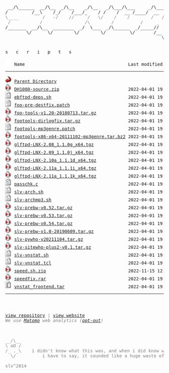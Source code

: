 <html>
<head>
<link rel="shortcut icon" href="favicon.ico" type="image/x-icon" />
<link rel="stylesheet" href="/assets/css/style.css" />
</head>
<body>
<div class="slvlogo">
<pre>
<!-- ``` -->
 __/\______  __/\__  _/\__    _/\__   _/\___/\___     _/\____   mfn^AiiA
/         /__\    /_/    /___/_    / /    /  __ /____/  __  /___
<span style="color:Gray;">\____         /   -/    //     /   \/    /    /        /   /    \</span>
<span style="color:SlateGray;"> /           /                /\        /          /     _      /</span>
/_______  __/\__  ________  _/  \___  _/\______  _/_____//     /
        \/      \/        \/        \/         \/       /__  _/
<span style="color:DarkSlateGray;">                                                           \/</span>
<!-- ``` -->
</pre>
</div>
<div class="txtscripts">
<pre>s   c   r   i   p   t   s</pre>
</div>
<pre><img src="/assets/icons/blank.gif" width="20" height="22" alt="Icon "> Name                                       Last modified      Size  Description<hr><img src="/assets/icons/back.gif" width="20" height="22" alt="[PARENTDIR]"> <a href="/">Parent Directory</a>                                                -   
<img src="/assets/icons/compressed.gif" width="20" height="22" alt="[   ]"> <a href="DH1080-source.zip">DH1080-source.zip</a>                          2022-04-01 19:40   21K  by <b>ECLiPSE</b> - DH1080_tcl from fish.secure.la (mirror)
<img src="/assets/icons/script.gif" width="20" height="22" alt="[TXT]"> <a href="ebftpd-deps.sh">ebftpd-deps.sh</a>                             2022-04-01 19:40  318   <font color='Gray'>OLD: by <b>slv</b> - apt install pkgs for ebftpd</font>
<img src="/assets/icons/text.gif" width="20" height="22" alt="[TXT]"> <a href="foo-pre-destfix.patch">foo-pre-destfix.patch</a>                      2022-04-01 19:40  389   <font color='Gray'>OLD: little patch to fix destination error on pre</font>
<img src="/assets/icons/compressed.gif" width="20" height="22" alt="[   ]"> <a href="foo-tools-v1.20-20180713.tar.gz">foo-tools-v1.20-20180713.tar.gz</a>            2022-04-01 19:40  434K  <font color='Gray'>OLD: by <b>tanesha, slv, contributors</b> - fixed/updated foo-tools, incl foopre+mp3genre</font>
<img src="/assets/icons/compressed.gif" width="20" height="22" alt="[   ]"> <a href="footools-dirlogfix.tar.gz">footools-dirlogfix.tar.gz</a>                  2022-04-01 19:40  204K  <font color='Gray'>OLD: by PCFiL - fixes dirlog getting corrupted on 64bit</font>
<img src="/assets/icons/text.gif" width="20" height="22" alt="[TXT]"> <a href="footools-mp3genre.patch">footools-mp3genre.patch</a>                    2022-04-01 19:40  8.8K  <font color='Gray'>OLD: by slv - ugly patch for foopre to add mp3 genre in PRE</font>
<img src="/assets/icons/compressed.gif" width="20" height="22" alt="[   ]"> <a href="footools-x86-x64-20111102-mp3genre.tar.bz2">footools-x86-x64-20111102-mp3genre.tar.bz2</a> 2022-04-01 19:40  438K  <font color='Gray'>OLD: by slv - ugly hack for foopre to add mp3 genre in PRE</font>
<img src="/assets/icons/compressed.gif" width="20" height="22" alt="[   ]"> <a href="glftpd-LNX-2.08_1.1.0g_x64.tgz">glftpd-LNX-2.08_1.1.0g_x64.tgz</a>             2022-04-01 19:40  7.1M  <font color='Gray'>OLD: by glteam - glftpd 2.08 linux x64 (mirror) | <a href='#' onClick="window.prompt('SHA512:', '4a43e1842992d1e3322cfa804168670ff1f592290e106c653218a599e35a81e9ea7dcc975d1ef2ebeae7587e4e1f60c8e92d77c807d26de693cc821029d55e6f')">show sha512</a></font>
<img src="/assets/icons/compressed.gif" width="20" height="22" alt="[   ]"> <a href="glftpd-LNX-2.09_1.1.0j_x64.tgz">glftpd-LNX-2.09_1.1.0j_x64.tgz</a>             2022-04-01 19:40  7.1M  <font color='Gray'>OLD: by glteam - glftpd 2.09 linux x64 (mirror) | <a href='#' onClick="window.prompt('SHA512:', '84833593ecf032ae968e530b33a7a884d9da861f86440db36d04086322b27c2a71d63e3f618485fb366cc370d428e1bedc223ee52cf36c3a220358778861e717')">show sha512</a></font>
<img src="/assets/icons/compressed.gif" width="20" height="22" alt="[   ]"> <a href="glftpd-LNX-2.10a_1.1.1d_x64.tgz">glftpd-LNX-2.10a_1.1.1d_x64.tgz</a>            2022-04-01 19:40  8.2M  <font color='Gray'>OLD: by glteam - glftpd 2.09 linux x64 (mirror) | <a href='#' onClick="window.prompt('SHA512:', 'f2600821f76aa4e820a0a8b18a9684f9888da67f487825807a880cc68b322f81b8bb1b2f6b081aff21e350b977ac6818b006a1a76e895f5705844605e54c98ee')">show sha512</a></font>
<img src="/assets/icons/compressed.gif" width="20" height="22" alt="[   ]"> <a href="glftpd-LNX-2.11a_1.1.1i_x64.tgz">glftpd-LNX-2.11a_1.1.1i_x64.tgz</a>            2022-04-01 19:40  8.4M  <font color='Gray'>OLD: by glteam -  glftpd 2.11a linux x64 (mirror) | <a href='#' onClick="window.prompt('SHA512:', '5dfb420036b714328fe08cb88b36256c5cd874158d1d6cfbaa8fd7b4fa49a16526c72261b82d8724614b95ddc89fce048f3c2c79d556c505318d196ebdd05aef')">show sha512</a></font>
<img src="/assets/icons/compressed.gif" width="20" height="22" alt="[   ]"> <a href="glftpd-LNX-2.11a_1.1.1k_x64.tgz">glftpd-LNX-2.11a_1.1.1k_x64.tgz</a>            2022-04-01 19:40  8.4M  <font color='Gray'>OLD: by glteam - glftpd 2.11a linux x64, stable (mirror) | <a href='#' onClick="window.prompt('SHA512:', '05508b05c59db56438bd605b5f0e4a2aca41f0f05f58f9e9328a405c150149aae4d21a8941925d0158d5843b3e2a85ded56e1d506680dd024002bab1cf6c7728')">show sha512</a></font>
<img src="/assets/icons/c.gif" width="20" height="22" alt="[TXT]"> <a href="passchk.c">passchk.c</a>                                  2022-04-01 19:40  1.8K  modded to generate pw hashes for /etc/passwd
<img src="/assets/icons/script.gif" width="20" height="22" alt="[TXT]"> <a href="slv-arch.sh">slv-arch.sh</a>                                2022-04-01 19:40   18K  slv - archiver for iso, moves to appropriate dirs and creates tvshow/season dirs
<img src="/assets/icons/script.gif" width="20" height="22" alt="[TXT]"> <a href="slv-archmp3.sh">slv-archmp3.sh</a>                             2022-04-01 19:40  4.6K  <font color='Gray'>OLD: by slv - archiver for mp3 daydirs and mv wkdirs (with audiosort)</font>
<img src="/assets/icons/compressed.gif" width="20" height="22" alt="[   ]"> <a href="slv-prebw-v0.52.tar.gz">slv-prebw-v0.52.tar.gz</a>                     2022-04-01 19:40  2.4K  <font color='Gray'>OLD: by slv - pzs-ng dZBot/ngbot plugin to show bw after pre</font>
<img src="/assets/icons/compressed.gif" width="20" height="22" alt="[   ]"> <a href="slv-prebw-v0.53.tar.gz">slv-prebw-v0.53.tar.gz</a>                     2022-04-01 19:40  2.4K  <font color='Gray'>OLD: by slv - pzs-ng dZBot/ngbot plugin to show bw after pre</font>
<img src="/assets/icons/compressed.gif" width="20" height="22" alt="[   ]"> <a href="slv-prebw-v0.54.tar.gz">slv-prebw-v0.54.tar.gz</a>                     2022-04-01 19:40  2.5K  <font color='Gray'>OLD: by slv - pzs-ng dZBot/ngbot plugin to show bw after pre</font>
<img src="/assets/icons/compressed.gif" width="20" height="22" alt="[   ]"> <a href="slv-prebw-v1.0-20190609.tar.gz">slv-prebw-v1.0-20190609.tar.gz</a>             2022-04-01 19:40  4.1K  <font color='Gray'>OLD: by slv - pzs-ng dZBot/ngbot plugin to show bw after pre</font>
<img src="/assets/icons/compressed.gif" width="20" height="22" alt="[   ]"> <a href="slv-pywho-v20211104.tar.gz">slv-pywho-v20211104.tar.gz</a>                 2022-04-01 19:40   15K  <font color='Gray'>OLD:by <b>slv</b> - pywho: pzs-ng's sitewho ported to python</font>
<img src="/assets/icons/compressed.gif" width="20" height="22" alt="[   ]"> <a href="slv-sitewho-plus2-v0.1.tar.gz">slv-sitewho-plus2-v0.1.tar.gz</a>              2022-04-01 19:40   11K  <font color='Gray'>OLD: by <b>slv</b> - sitewho+2: modded version with user ip/geoip2 country in raw output</font>
<img src="/assets/icons/script.gif" width="20" height="22" alt="[TXT]"> <a href="slv-vnstat.sh">slv-vnstat.sh</a>                              2022-04-01 19:40  4.6K  by <b>slv</b> - vnstat wrapper for multiple interfaces? i dont even...
<img src="/assets/icons/script.gif" width="20" height="22" alt="[TXT]"> <a href="slv-vnstat.tcl">slv-vnstat.tcl</a>                             2022-04-01 19:40  902   by <b>slv</b> - !vnstat trigger
<img src="/assets/icons/compressed.gif" width="20" height="22" alt="[   ]"> <a href="speed.sh.zip">speed.sh.zip</a>                               2022-11-15 12:00  307   by <b>Unknown</b> - speed.sh tweaks tcp settings for gbit, with backup
<img src="/assets/icons/compressed.gif" width="20" height="22" alt="[   ]"> <a href="speedfix.rar">speedfix.rar</a>                               2022-04-01 19:40  307   by <b>Unknown</b> - speedfix.nfo uses lower buffer sizes than speed.sh, doesnt backup
<img src="/assets/icons/tar.gif" width="20" height="22" alt="[   ]"> <a href="vnstat_frontend.tar">vnstat_frontend.tar</a>                        2022-04-01 19:40   80K  by <b>Nom</b> - use with http://humdi.net/vnstat
<hr></pre>
<pre><div style="color: Gray"><div class="footct">
<span class="footupd" id="lastUpdated"></span>
<span class="footlnk"><a href="https://github.com/silv3rr/sscripts.ga">view repository</a> | <a href="https://sscripts.ga">view website</a><br><i>We use <a href="https://matomo.org/privacy-policy">Matomo</a> web analytics (<a href="https://stats.sscripts.ga/piwik/index.php?module=CoreAdminHome&action=optOut&language=en&backgroundColor=d3d3d3&fontColor=000&fontSize=10pt&fontFamily=SFMono-Regular,Consolas,Liberation%20Mono,Menlo,Courier,monospace">opt-out</a>)</i>
</span>
</div>
<div class="footstar">
__/\__
\ oO /
/_ ._\    i didn't know what this was, and when i did know what it was,
  \/          i have to say, it sounded like a huge waste of time
</div>
<div class="footslv">slv^2014</div>
</div>
</pre>
<!-- Matomo Image Tracker--><noscript>
<img src="https://stats.sscripts.ga/piwik/piwik.php?idsite=17&rec=1" style="border:0" alt="" />
</noscript><!-- End Matomo -->
</body>
</html>
